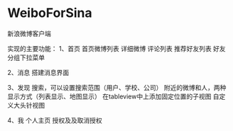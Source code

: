 # WeiboForSina
新浪微博客户端

实现的主要功能：
1、首页
    首页微博列表
    详细微博
    评论列表
    推荐好友列表
    好友分组下拉菜单

2、消息
    搭建消息界面

3、发现
    搜索，可以设置搜索范围（用户、学校、公司）
    附近的微博和人，两种显示方式（列表显示、地图显示）
      在tableview中上添加固定位置的子视图
      自定义大头针视图

4、我
    个人主页
    授权及及取消授权

